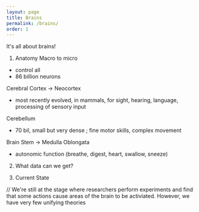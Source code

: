 ```yaml
---
layout: page
title: Brains
permalink: /brains/
order: 1
---
```


It's all about brains! 

1. Anatomy
Macro to micro

- control all
- 86 billion neurons 

Cerebral Cortex -> Neocortex
- most recently evolved, in mammals, for sight, hearing, language, processing of sensory input

Cerebellum
- 70 bil, small but very dense ; fine motor skills, complex movement 

Brain Stem -> Medulla Oblongata
- autonomic function (breathe, digest, heart, swallow, sneeze)

2. What data can we get? 

3. Current State

// We're still at the stage where researchers perform experiments and find that some actions cause areas of the brain to be activiated. However, we have very few unifying theories
